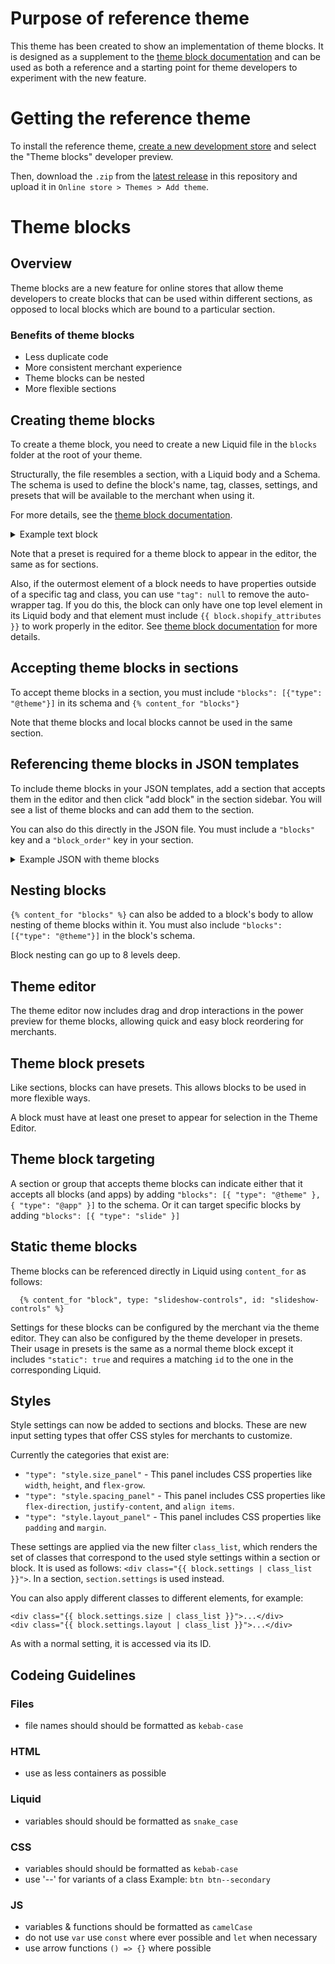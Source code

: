 # Purpose of reference theme

This theme has been created to show an implementation of theme blocks. It is designed as a supplement to the [theme block documentation](https://shopify.dev/docs/themes/architecture/blocks/theme-blocks) and can be used as both a reference and a starting point for theme developers to experiment with the new feature.

# Getting the reference theme

To install the reference theme, [create a new development store](https://help.shopify.com/en/partners/dashboard/managing-stores/development-stores) and select the "Theme blocks" developer preview.

Then, download the `.zip` from the [latest release](https://github.com/Shopify/reference-theme/releases) in this repository and upload it in `Online store > Themes > Add theme`.

# Theme blocks

## Overview

Theme blocks are a new feature for online stores that allow theme developers to create blocks that can be used within different sections, as opposed to local blocks which are bound to a particular section.

### Benefits of theme blocks

* Less duplicate code
* More consistent merchant experience
* Theme blocks can be nested
* More flexible sections

## Creating theme blocks

To create a theme block, you need to create a new Liquid file in the `blocks` folder at the root of your theme.

Structurally, the file resembles a section, with a Liquid body and a Schema. The schema is used to define the block's name, tag, classes, settings, and presets that will be available to the merchant when using it.

For more details, see the [theme block documentation](https://shopify.dev/docs/themes/architecture/blocks/theme-blocks).

<details>
<summary>Example text block</summary>

```
{{ block.settings.text }}

{% schema %}
{
  "name": "Text",
  "settings": [
    {
      "type": "richtext",
      "id": "text",
      "label": "Text",
      "default": "<p>...</p>"
    }
  ],
  "presets": [{ "name": "Rich text" }]
}
{% endschema %}
```
</details>

Note that a preset is required for a theme block to appear in the editor, the same as for sections.

Also, if the outermost element of a block needs to have properties outside of a specific tag and class, you can use `"tag": null` to remove the auto-wrapper tag. If you do this, the block can only have one top level element in its Liquid body and that element must include `{{ block.shopify_attributes }}` to work properly in the editor. See [theme block documentation](https://shopify.dev/docs/themes/architecture/blocks/theme-blocks) for more details.

## Accepting theme blocks in sections

To accept theme blocks in a section, you must include `"blocks": [{"type": "@theme"}]` in its schema and `{% content_for "blocks"}`

Note that theme blocks and local blocks cannot be used in the same section.

## Referencing theme blocks in JSON templates

To include theme blocks in your JSON templates, add a section that accepts them in the editor and then click "add block" in the section sidebar.  You will see a list of theme blocks and can add them to the section.

You can also do this directly in the JSON file. You must include a `"blocks"` key and a `"block_order"` key in your section.

<details>
<summary>Example JSON with theme blocks</summary>

```
{
  "sections": {
    "example-section": {
      "type": "container",
      "blocks": {
        "example-block": {
          "type": "heading",
          "settings": {
            "heading": "Multimedia collage",
            "heading_size": "h2"
          }
        }
      },
      "block_order": [
        "example-block"
      ]
    }
  },
  "order": [
    "example-section"
  ]
}
```
</details>

## Nesting blocks

`{% content_for "blocks" %}` can also be added to a block's body to allow nesting of theme blocks within it. You must also include `"blocks": [{"type": "@theme"}]` in the block's schema.

Block nesting can go up to 8 levels deep.

## Theme editor

The theme editor now includes drag and drop interactions in the power preview for theme blocks, allowing quick and easy block reordering for merchants.

## Theme block presets

Like sections, blocks can have presets. This allows blocks to be used in more flexible ways.

A block must have at least one preset to appear for selection in the Theme Editor.

## Theme block targeting

A section or group that accepts theme blocks can indicate either that it accepts all blocks (and apps) by adding `"blocks": [{ "type": "@theme" }, { "type": "@app" }]` to the schema.  Or it can target specific blocks by adding `"blocks": [{ "type": "slide" }]`

## Static theme blocks

Theme blocks can be referenced directly in Liquid using `content_for` as follows:

```
  {% content_for "block", type: "slideshow-controls", id: "slideshow-controls" %}
```

Settings for these blocks can be configured by the merchant via the theme editor.  They can also be configured by the theme developer in presets.  Their usage in presets is the same as a normal theme block except it includes  `"static": true` and requires a matching `id` to the one in the corresponding Liquid.

## Styles

Style settings can now be added to sections and blocks.  These are new input setting types that offer CSS styles for merchants to customize.

Currently the categories that exist are:

* `"type": "style.size_panel"` - This panel includes CSS properties like `width`, `height`, and `flex-grow`.
* `"type": "style.spacing_panel"` - This panel includes CSS properties like `flex-direction`, `justify-content`, and `align items`.
* `"type": "style.layout_panel"` - This panel includes CSS properties like `padding` and `margin`.

These settings are applied via the new filter `class_list`, which renders the set of classes that correspond to the used style settings within a section or block.  It is used as follows: `<div class="{{ block.settings | class_list }}">`.  In a section, `section.settings` is used instead.

You can also apply different classes to different elements, for example:

```
<div class="{{ block.settings.size | class_list }}">...</div>
<div class="{{ block.settings.layout | class_list }}">...</div>
```

As with a normal setting, it is accessed via its ID.


## Codeing Guidelines
### Files 
- file names should should be formatted as ```kebab-case```
### HTML 
 - use as less containers as possible
### Liquid 
 - variables should should be formatted as ```snake_case```
### CSS 
 - variables should should be formatted as ```kebab-case```
 - use '--' for variants of a class Example: ```btn btn--secondary```
### JS 
 - variables & functions should be formatted as ```camelCase```
 - do not use ```var``` use ```const``` where ever possible and ```let``` when necessary
 - use arrow functions ```() => {}``` where possible 